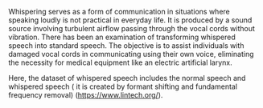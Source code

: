 Whispering serves as a form of communication in situations where speaking loudly is not practical in everyday life. It is produced by a sound source involving turbulent airflow passing through the vocal cords without vibration. There has been an examination of transforming whispered speech into standard speech. The objective is to assist individuals with damaged vocal cords in communicating using their own voice, eliminating the necessity for medical equipment like an electric artificial larynx. 

Here, the dataset of whispered speech includes the normal speech and whispered speech ( it is created by formant shifting and fundamental frequency removal) (https://www.lintech.org/).   

